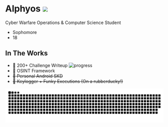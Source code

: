 # Alphyos ![](https://komarev.com/ghpvc/?username=alphyos&color=ff88bf)
Cyber Warfare Operations & Computer Science Student
- Sophomore
- 18

## In The Works
- 🥇 200+ Challenge Writeup ![progress](https://progress-bar.dev/237/?scale=248&title=Uploaded:&suffix=/248&color=ff88bf)
- 🔎 OSINT Framework
- ~~📱 Personal Android SKD~~
- ~~🌲 Keylogger + Funky Executions (On a rubberducky!)~~
<picture>
  <source media="(prefers-color-scheme: dark)" srcset="https://raw.githubusercontent.com/alphyos/alphyos/output/github-contribution-grid-snake-dark.svg">
  <source media="(prefers-color-scheme: light)" srcset="https://raw.githubusercontent.com/alphyos/alphyos/output/github-contribution-grid-snake.svg">
  <img alt="github contribution grid snake animation" src="https://raw.githubusercontent.com/platane/platane/output/github-contribution-grid-snake.svg">
</picture>

<!--- Because rn this is too big and ugly and i like the snake
<a>
  <img align="center" src="https://github-readme-stats.vercel.app/api?username=alphyos&show_icons=true&theme=omni&rank_icon=github&include_all_commit=true"/>
</a>
--->
